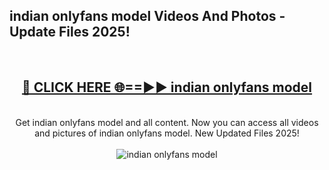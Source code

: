 <h2>indian onlyfans model Videos And Photos - Update Files 2025!</h2>
<br>
<div align="center">
<h2><a href="https://linkcuts.com/hfmhzwbr" rel="nofollow">🔴 CLICK HERE 🌐==►► indian onlyfans model</a></h2>
<br>
Get indian onlyfans model and all content. Now you can access all videos and pictures of indian onlyfans model. New Updated Files 2025!
<br>
<br>
<a href="https://linkcuts.com/hfmhzwbr" rel="nofollow" data-target="animated-image.originalLink"><img src="https://i.ibb.co.com/WyWwxjT/player-gif2.gif" alt="indian onlyfans model" style="max-width: 100%; display: inline-block;" data-target="animated-image.originalImage"></a>
</div>
<br>